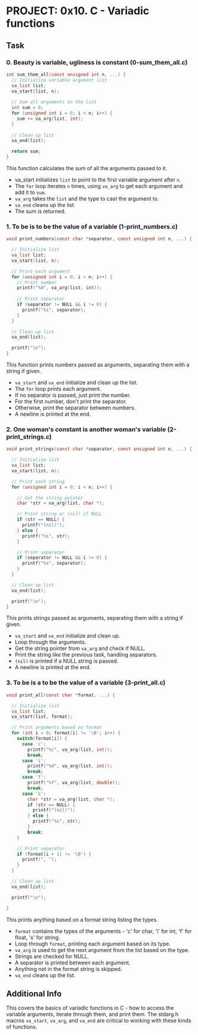 # PROJECT: 0x10. C - Variadic functions

## Task

### 0. Beauty is variable, ugliness is constant (0-sum_them_all.c)

```c
int sum_them_all(const unsigned int n, ...) {
  // Initialize variable argument list
  va_list list;
  va_start(list, n);
  
  // Sum all arguments in the list
  int sum = 0;
  for (unsigned int i = 0; i < n; i++) {
    sum += va_arg(list, int);
  }
  
  // Clean up list
  va_end(list);

  return sum;
}
```

This function calculates the sum of all the arguments passed to it. 

- va_start initializes `list` to point to the first variable argument after `n`.
- The `for` loop iterates `n` times, using `va_arg` to get each argument and add it to `sum`. 
- `va_arg` takes the `list` and the type to cast the argument to.
- `va_end` cleans up the list.
- The sum is returned.

### 1. To be is to be the value of a variable (1-print_numbers.c)

```c
void print_numbers(const char *separator, const unsigned int n, ...) {

  // Initialize list
  va_list list;
  va_start(list, n);

  // Print each argument
  for (unsigned int i = 0; i < n; i++) {
    // Print number
    printf("%d", va_arg(list, int));
    
    // Print separator  
    if (separator != NULL && i != 0) {
      printf("%s", separator);
    }
  }

  // Clean up list
  va_end(list);

  printf("\n");
}
```

This function prints numbers passed as arguments, separating them with a string if given.

- `va_start` and `va_end` initialize and clean up the list.
- The `for` loop prints each argument.
- If no separator is passed, just print the number.
- For the first number, don't print the separator.
- Otherwise, print the separator between numbers.
- A newline is printed at the end.

### 2. One woman's constant is another woman's variable (2-print_strings.c)

```c
void print_strings(const char *separator, const unsigned int n, ...) {

  // Initialize list
  va_list list;
  va_start(list, n);

  // Print each string
  for (unsigned int i = 0; i < n; i++) {

    // Get the string pointer
    char *str = va_arg(list, char *);

    // Print string or (nil) if NULL
    if (str == NULL) {
      printf("(nil)");
    } else {
      printf("%s", str);
    }

    // Print separator
    if (separator != NULL && i != 0) {
      printf("%s", separator);
    }
  }

  // Clean up list
  va_end(list);

  printf("\n");
}
```

This prints strings passed as arguments, separating them with a string if given.

- `va_start` and `va_end` initialize and clean up. 
- Loop through the arguments.
- Get the string pointer from `va_arg` and check if NULL.
- Print the string like the previous task, handling separators.
- `(nil)` is printed if a NULL string is passed.
- A newline is printed at the end.

### 3. To be is a to be the value of a variable (3-print_all.c)

```c
void print_all(const char *format, ...) {

  // Initialize list
  va_list list;
  va_start(list, format);

  // Print arguments based on format
  for (int i = 0; format[i] != '\0'; i++) {
    switch(format[i]) {
      case 'c':
        printf("%c", va_arg(list, int));
        break;
      case 'i':
        printf("%d", va_arg(list, int));
        break;
      case 'f':
        printf("%f", va_arg(list, double));
        break;
      case 's':
        char *str = va_arg(list, char *);
        if (str == NULL) {
          printf("(nil)");
        } else {
          printf("%s", str);
        }
        break;
    }

    // Print separator
    if (format[i + 1] != '\0') {
      printf(", "); 
    }
  }

  // Clean up list
  va_end(list);

  printf("\n");

}
```

This prints anything based on a format string listing the types.

- `format` contains the types of the arguments - 'c' for char, 'i' for int, 'f' for float, 's' for string.
- Loop through `format`, printing each argument based on its type. 
- `va_arg` is used to get the next argument from the list based on the type.
- Strings are checked for NULL.
- A separator is printed between each argument.
- Anything not in the format string is skipped.
- `va_end` cleans up the list.

## Additional Info
This covers the basics of variadic functions in C - how to access the variable arguments, iterate through them, and print them. The stdarg.h macros `va_start`, `va_arg`, and `va_end` are critical to working with these kinds of functions.
